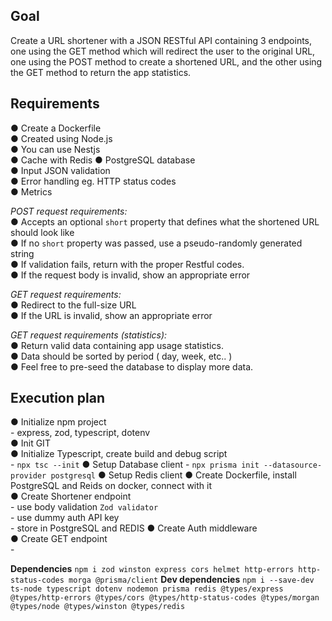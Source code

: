 **Goal**  
-
Create a URL shortener with a JSON RESTful API containing 3 endpoints, one using the GET method which will redirect the user to the original URL, one using the POST method to create a shortened URL, and the other using the GET method to return the app statistics.

**Requirements**  
-
● Create a Dockerfile  
● Created using Node.js  
● You can use Nestjs  
● Cache with Redis
● PostgreSQL database  
● Input JSON validation  
● Error handling eg. HTTP status codes  
● Metrics  

*POST request requirements:*  
● Accepts an optional `short` property that defines what the shortened URL should look like  
● If no `short` property was passed, use a pseudo-randomly generated string  
● If validation fails, return with the proper Restful codes.  
● If the request body is invalid, show an appropriate error  

*GET request requirements:*  
● Redirect to the full-size URL  
● If the URL is invalid, show an appropriate error  

*GET request requirements (statistics):*  
● Return valid data containing app usage statistics.  
● Data should be sorted by period ( day, week, etc.. )  
● Feel free to pre-seed the database to display more data.  

**Execution plan** 
- 
● Initialize npm project  
    - express, zod, typescript, dotenv  
● Init GIT  
● Initialize Typescript, create build and debug script  
    - `npx tsc --init`
● Setup Database client
    - `npx prisma init --datasource-provider postgresql`
● Setup Redis client
● Create Dockerfile, install PostgreSQL and Reids on docker, connect with it  
● Create Shortener endpoint  
    - use body validation `Zod validator`  
    - use dummy auth API key  
    - store in PostgreSQL and REDIS 
● Create Auth middleware  
● Create GET endpoint  
    - 

**Dependencies**
`npm i zod winston express cors helmet http-errors http-status-codes morga @prisma/client`
**Dev dependencies**
`npm i --save-dev ts-node typescript dotenv nodemon prisma redis @types/express @types/http-errors @types/cors @types/http-status-codes @types/morgan @types/node @types/winston @types/redis`
